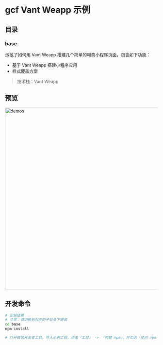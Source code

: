 # gcf Vant Weapp 示例

## 目录

### base

示范了如何用 Vant Weapp 搭建几个简单的电商小程序页面，包含如下功能：

- 基于 Vant Weapp 搭建小程序应用
- 样式覆盖方案

> 技术栈：Vant Weapp

## 预览

<img src="https://img.yzcdn.cn/public_files/2017/11/16/4b7eb956ba7d30d374a2310124bdb5fe.png" alt="demos" width="600" />

## 开发命令

```bash
# 安装依赖
# 注意：请切换到对应的子目录下安装
cd base
npm install

# 打开微信开发者工具，导入示例工程，点击『工具』 -> 『构建 npm』，并勾选『使用 npm 模块』选项即可
```
